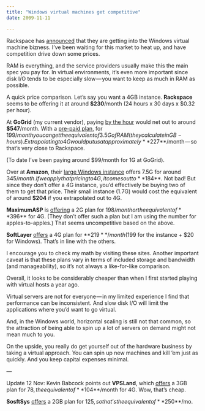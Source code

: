 ```yaml
---
title: "Windows virtual machines get competitive"
date: 2009-11-11

---
```


Rackspace has [announced](http://www.rackspacecloud.com/blog/2009/11/11/cloud-servers-for-windows-beta-coming-in-early-2010/) that they are getting into the Windows virtual machine bizness. I’ve been waiting for this market to heat up, and have competition drive down some prices.

RAM is everything, and the service providers usually make this the main spec you pay for. In virtual environments, it’s even more important since disk I/O tends to be especially slow — you want to keep as much in RAM as possible.

A quick price comparison. Let’s say you want a 4GB instance. **Rackspace** seems to be offering it at around **$230**/month (24 hours x 30 days x $0.32 per hour).

At **GoGrid** (my current vendor), paying [by the hour](http://www.gogrid.com/cloud-hosting/pricing.php) would net out to around **$547**/month. With a [pre-paid plan](http://www.gogrid.com/cloud-hosting/cloud-hosting-plans.php), for $199/month you can get the equivalent of 3.5G of RAM (they calculate in GB-hours). Extrapolating to 4G would put us at approximately **$227**/month — so that’s very close to Rackspace.

(To date I’ve been paying around $99/month for 1G at GoGrid).

Over at **Amazon**, their [large Windows instance](http://aws.amazon.com/ec2/#pricing) offers 7.5G for around $345/month. If we apply that pricing to 4G, it comes out to **$184**. Not bad! But since they don’t offer a 4G instance, you’d effectively be buying two of them to get that price. Their small instance (1.7G) would cost the equivalent of around **$204** if you extrapolated out to 4G.

**MaximumASP** is [offering](http://www.maximumasp.com/products/virtualDedicated/default.aspx) a 2G plan for $198/month or the equivalent of **$396** for 4G. (They don’t offer such a plan but I am using the number for apples-to-apples.) That seems uncompetitive based on the above.

**SoftLayer** [offers](http://softlayer.com/cloudlayer_computing.html) a 4G plan for **$219**/month ($199 for the instance + $20 for Windows). That’s in line with the others.

I encourage you to check my math by visiting these sites. Another important caveat is that these plans vary in terms of included storage and bandwidth (and manageability), so it’s not always a like-for-like comparison.

Overall, it looks to be considerably cheaper than when I first started playing with virtual hosts a year ago.

Virtual servers are not for everyone — in my limited experience I find that performance can be inconsistent. And slow disk I/O will limit the applications where you’d want to go virtual.

And, in the Windows world, horizontal scaling is still not that common, so the attraction of being able to spin up a lot of servers on demand might not mean much to you.

On the upside, you really do get yourself out of the hardware business by taking a virtual approach. You can spin up new machines and kill ’em just as quickly. And you keep capital expenses minimal.

—

Update 12 Nov: Kevin Babcock points out **VPSLand**, which [offers](http://vpsland.com/windowsplans.html) a 3GB plan for $78, the equivalent of **$104**/month for 4G. Wow, that’s cheap.

**SosftSys** [offers](http://www.softsyshosting.com/Windows-VPS-HyperV.aspx) a 2GB plan for $125, so that’s the equivalent of **$250**/mo.
